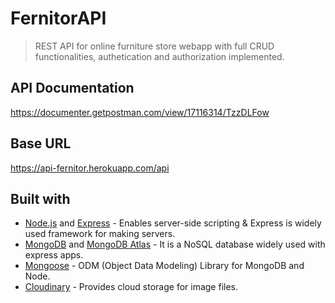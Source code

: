 # FernitorAPI
> REST API for online furniture store webapp with full CRUD functionalities, authetication and authorization implemented.
## API Documentation
https://documenter.getpostman.com/view/17116314/TzzDLFow
## Base URL
https://api-fernitor.herokuapp.com/api
## Built with
* [Node.js](https://nodejs.org/en/) and [Express](https://expressjs.com/) - Enables server-side scripting & Express is widely used framework for making servers.
* [MongoDB](https://www.mongodb.com/) and [MongoDB Atlas](https://www.mongodb.com/cloud/atlas) - It is a NoSQL database widely used with express apps.
* [Mongoose](https://mongoosejs.com/) - ODM (Object Data Modeling) Library for MongoDB and Node.
* [Cloudinary](https://cloudinary.com/) - Provides cloud storage for image files.
